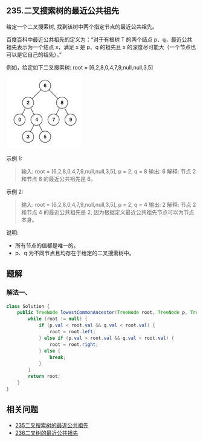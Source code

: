 ## 235.二叉搜索树的最近公共祖先

给定一个二叉搜索树, 找到该树中两个指定节点的最近公共祖先。

百度百科中最近公共祖先的定义为：“对于有根树 T 的两个结点 p、q，最近公共祖先表示为一个结点 x，满足 x 是 p、q 的祖先且 x 的深度尽可能大（一个节点也可以是它自己的祖先）。”

例如，给定如下二叉搜索树:  root = [6,2,8,0,4,7,9,null,null,3,5]

![二叉搜索树](./figs/binarysearchtree_improved.png)

 

示例 1:

>输入: root = [6,2,8,0,4,7,9,null,null,3,5], p = 2, q = 8
>输出: 6 
>解释: 节点 2 和节点 8 的最近公共祖先是 6。

示例 2:

>输入: root = [6,2,8,0,4,7,9,null,null,3,5], p = 2, q = 4
>输出: 2
>解释: 节点 2 和节点 4 的最近公共祖先是 2, 因为根据定义最近公共祖先节点可以为节点本身。
 

说明:

- 所有节点的值都是唯一的。
- p、q 为不同节点且均存在于给定的二叉搜索树中。

## 题解

### 解法一、

```java
class Solution {
    public TreeNode lowestCommonAncestor(TreeNode root, TreeNode p, TreeNode q) {
        while (root != null) {
            if (p.val < root.val && q.val < root.val) {
                root = root.left;
            } else if (p.val > root.val && q.val > root.val) {
                root = root.right;
            } else {
                break;
            }
        }
        return root;
    } 
}
```

## 相关问题

- [235二叉搜索树的最近公共祖先](235二叉搜索树的最近公共祖先.md)
- [236二叉树的最近公共祖先](236二叉树的最近公共祖先.md)